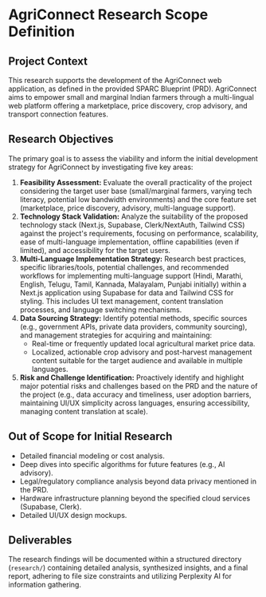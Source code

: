 # AgriConnect Research Scope Definition

## Project Context
This research supports the development of the AgriConnect web application, as defined in the provided SPARC Blueprint (PRD). AgriConnect aims to empower small and marginal Indian farmers through a multi-lingual web platform offering a marketplace, price discovery, crop advisory, and transport connection features.

## Research Objectives
The primary goal is to assess the viability and inform the initial development strategy for AgriConnect by investigating five key areas:

1.  **Feasibility Assessment:** Evaluate the overall practicality of the project considering the target user base (small/marginal farmers, varying tech literacy, potential low bandwidth environments) and the core feature set (marketplace, price discovery, advisory, multi-language support).
2.  **Technology Stack Validation:** Analyze the suitability of the proposed technology stack (Next.js, Supabase, Clerk/NextAuth, Tailwind CSS) against the project's requirements, focusing on performance, scalability, ease of multi-language implementation, offline capabilities (even if limited), and accessibility for the target users.
3.  **Multi-Language Implementation Strategy:** Research best practices, specific libraries/tools, potential challenges, and recommended workflows for implementing multi-language support (Hindi, Marathi, English, Telugu, Tamil, Kannada, Malayalam, Punjabi initially) within a Next.js application using Supabase for data and Tailwind CSS for styling. This includes UI text management, content translation processes, and language switching mechanisms.
4.  **Data Sourcing Strategy:** Identify potential methods, specific sources (e.g., government APIs, private data providers, community sourcing), and management strategies for acquiring and maintaining:
    *   Real-time or frequently updated local agricultural market price data.
    *   Localized, actionable crop advisory and post-harvest management content suitable for the target audience and available in multiple languages.
5.  **Risk and Challenge Identification:** Proactively identify and highlight major potential risks and challenges based on the PRD and the nature of the project (e.g., data accuracy and timeliness, user adoption barriers, maintaining UI/UX simplicity across languages, ensuring accessibility, managing content translation at scale).

## Out of Scope for Initial Research
*   Detailed financial modeling or cost analysis.
*   Deep dives into specific algorithms for future features (e.g., AI advisory).
*   Legal/regulatory compliance analysis beyond data privacy mentioned in the PRD.
*   Hardware infrastructure planning beyond the specified cloud services (Supabase, Clerk).
*   Detailed UI/UX design mockups.

## Deliverables
The research findings will be documented within a structured directory (`research/`) containing detailed analysis, synthesized insights, and a final report, adhering to file size constraints and utilizing Perplexity AI for information gathering.